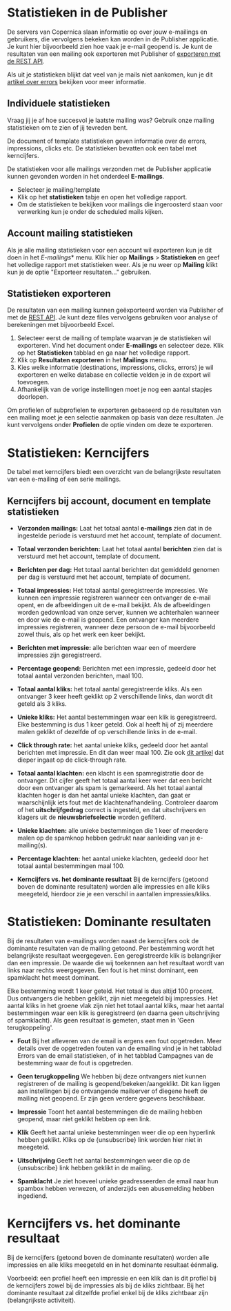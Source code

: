 # Statistieken in de Publisher

De servers van Copernica slaan informatie op over jouw e-mailings en gebruikers, die vervolgens bekeken kan worden in de Publisher applicatie. Je kunt hier bijvoorbeeld zien hoe vaak je e-mail geopend is. Je kunt de resultaten van een mailing ook exporteren met Publisher of [exporteren met de REST API](./rest-get-logfiles-names).

Als uit je statistieken blijkt dat veel van je mails niet aankomen, kun je 
dit [artikel over errors](./soft-and-hard-bounces-error-types-and-delivery-codes) 
bekijken voor meer informatie.

## Individuele statistieken

Vraag jij je af hoe succesvol je laatste mailing was? Gebruik onze mailing statistieken om te zien of jij tevreden bent.

De document of template statistieken geven informatie over de errors, impressions, clicks etc. De statistieken bevatten ook een tabel met kerncijfers.

De statistieken voor alle mailings verzonden met de Publisher applicatie kunnen gevonden worden in het onderdeel **E-mailings**.

-   Selecteer je mailing/template
-   Klik op het **statistieken** tabje en open het volledige rapport.
-   Om de statistieken te bekijken voor mailings die ingeroosterd staan 
voor verwerking kun je onder de scheduled mails kijken.

## Account mailing statistieken

Als je alle mailing statistieken voor een account wil exporteren kun je 
dit doen in het *E-mailings** menu. Klik hier op **Mailings** > **Statistieken** 
en geef het volledige rapport met statistieken weer. Als je nu weer op 
**Mailing** klikt kun je de optie "Exporteer resultaten..." gebruiken.

## Statistieken exporteren

De resultaten van een mailing kunnen geëxporteerd worden via Publisher of 
met de [REST API](./rest-api). Je kunt deze files vervolgens gebruiken 
voor analyse of berekeningen met bijvoorbeeld Excel.

1.  Selecteer eerst de mailing of template waarvan je de statistieken wil 
    exporteren. Vind het document onder **E-mailings** en selecteer deze. 
    Klik op het **Statistieken** tabblad en ga naar het volledige rapport.
2.  Klik op **Resultaten exporteren** in het **Mailings** menu.
3.  Kies welke informatie (destinations, impressions, clicks,
    errors) je wil exporteren en welke database en collectie velden je 
    in de export wil toevoegen.
4.  Afhankelijk van de vorige instellingen moet je nog een aantal stapjes 
    doorlopen.

Om profielen of subprofielen te exporteren gebaseerd op de resultaten 
van een mailing moet je een selectie aanmaken op basis van deze resultaten. 
Je kunt vervolgens onder **Profielen** de optie vinden om deze te exporteren.

# Statistieken: Kerncijfers

De tabel met kerncijfers biedt een overzicht van de belangrijkste
resultaten van een e-mailing of een serie mailings.

## Kerncijfers bij account, document en template statistieken

- **Verzonden mailings:** Laat het totaal aantal **e-mailings** zien dat
in de ingestelde periode is verstuurd met het account, template of
document.

- **Totaal verzonden berichten:** Laat het totaal
aantal **berichten** zien dat is verstuurd met het account, template of
document.

- **Berichten per dag:** Het totaal aantal berichten dat gemiddeld genomen
per dag is verstuurd met het account, template of document.

- **Totaal impressies:** Het totaal aantal geregistreerde impressies. We
kunnen een impressie registreren wanneer een ontvanger de e-mail opent,
en de afbeeldingen uit de e-mail bekijkt. Als de afbeeldingen worden
gedownload van onze server, kunnen we achterhalen wanneer en door wie de
e-mail is geopend. Een ontvanger kan meerdere impressies registreren,
wanneer deze persoon de e-mail bijvoorbeeld zowel thuis, als op het werk
een keer bekijkt.

- **Berichten met impressie:** alle berichten waar een of meerdere
impressies zijn geregistreerd.

- **Percentage geopend:** Berichten met een impressie, gedeeld door het
totaal aantal verzonden berichten, maal 100.

- **Totaal aantal kliks:** het totaal aantal geregistreerde kliks. Als een
ontvanger 3 keer heeft geklikt op 2 verschillende links, dan wordt dit
geteld als 3 kliks.

- **Unieke kliks:** Het aantal bestemmingen waar een klik is
geregistreerd. Elke bestemming is dus 1 keer geteld. Ook al heeft hij of
zij meerdere malen geklikt of dezelfde of op verschillende links in de
e-mail.

- **Click through rate:** het aantal unieke kliks, gedeeld door het aantal
berichten met impressie. En dit dan weer maal 100. Zie ook [dit artikel](./statistics-ctr) 
dat dieper ingaat op de click-through rate.

- **Totaal aantal klachten:** een klacht is een spamregistratie door de
ontvanger. Dit cijfer geeft het totaal aantal keer weer dat een bericht
door een ontvanger als spam is gemarkeerd. Als het totaal aantal
klachten hoger is dan het aantal unieke klachten, dan gaat er
waarschijnlijk iets fout met de klachtenafhandeling. Controleer daarom
of het **uitschrijfgedrag** correct is ingesteld, en dat uitschrijvers
en klagers uit de **nieuwsbriefselectie** worden gefilterd.  

- **Unieke klachten:** alle unieke bestemmingen die 1 keer of meerdere
malen op de spamknop hebben gedrukt naar aanleiding van je e-mailing(s).

- **Percentage klachten:** het aantal unieke klachten, gedeeld door het
totaal aantal bestemmingen maal 100.

- **Kerncijfers vs. het dominante resultaat**
Bij de kerncijfers (getoond boven de dominante resultaten) worden alle
impressies en alle kliks meegeteld, hierdoor zie je een verschil in
aantallen impressies/kliks.

# Statistieken: Dominante resultaten

Bij de resultaten van e-mailings worden naast de kerncijfers ook de dominante resultaten van de mailing getoond. Per bestemming wordt het belangrijkste resultaat weergegeven. Een geregistreerde klik is belangrijker dan een impressie. De waarde die wij toekennen aan het resultaat wordt van links naar rechts weergegeven. Een fout is het minst dominant, een spamklacht het meest dominant.

Elke bestemming wordt 1 keer geteld. Het totaal is dus altijd 100 procent. Dus ontvangers die hebben geklikt, zijn niet meegeteld bij impressies. Het aantal kliks in het groene vlak zijn niet het totaal aantal kliks, maar het aantal bestemmingen waar een klik is geregistreerd (en daarna geen uitschrijving of spamklacht). Als geen resultaat is gemeten, staat men in 'Geen terugkoppeling'.

- **Fout** Bij het afleveren van de email is ergens een fout opgetreden. Meer details over de opgetreden fouten van de emailing vind je in het tabblad Errors van de email statistieken, of in het tabblad Campagnes van de bestemming waar de fout is opgetreden.

- **Geen terugkoppeling** We hebben bij deze ontvangers niet kunnen registreren of de mailing is geopend/bekeken/aangeklikt. Dit kan liggen aan instellingen bij de ontvangende mailserver of diegene heeft de mailing niet geopend. Er zijn geen verdere gegevens beschikbaar.

- **Impressie** Toont het aantal bestemmingen die de mailing hebben geopend, maar niet geklikt hebben op een link.

- **Klik** Geeft het aantal unieke bestemmingen weer die op een hyperlink hebben geklikt. Kliks op de {unsubscribe} link worden hier niet in meegeteld.

- **Uitschrijving** Geeft het aantal bestemmingen weer die op de {unsubscribe} link hebben geklikt in de mailing.

- **Spamklacht** Je ziet hoeveel unieke geadresseerden de email naar hun spambox hebben verwezen, of anderzijds een abusemelding hebben ingediend.

# Kerncijfers vs. het dominante resultaat

Bij de kerncijfers (getoond boven de dominante resultaten) worden alle impressies en alle kliks meegeteld en in het dominante resultaat éénmalig.

Voorbeeld: een profiel heeft een impressie en een klik dan is dit profiel bij de kerncijfers zowel bij de impressies als bij de kliks zichtbaar. Bij het dominante resultaat zal ditzelfde profiel enkel bij de kliks zichtbaar zijn (belangrijkste activiteit).
